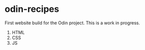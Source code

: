 # odin-recipes
First website build for the Odin project. This is a work in progress.
1. HTML
2. CSS
3. JS
